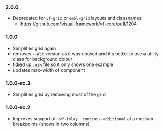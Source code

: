### 2.0.0

* Deprecated for `vf-grid` or `embl-grid` layouts and classnames.
  * https://github.com/visual-framework/vf-core/pull/1204

### 1.0.0

* Simplifies grid again
* removes `--alt` version as it was unused and it's better to use a utility class for background colour
* tidied up `.njk` file so it only shows one example
* updates max-width of component

### 1.0.0-rc.3

* Simplifies grid by removing most of the grid

### 1.0.0-rc.2

* Improves support of `.vf-inlay__content--additional` at a medium breakpoints (shows in two columns)
